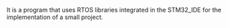It is a program that uses RTOS libraries integrated in the STM32_IDE for the implementation of a small project.
